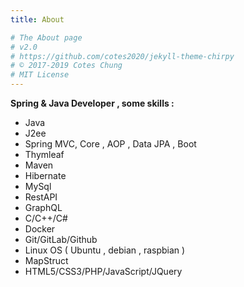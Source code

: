 ```yaml
---
title: About

# The About page
# v2.0
# https://github.com/cotes2020/jekyll-theme-chirpy
# © 2017-2019 Cotes Chung
# MIT License
---
```


**Spring & Java Developer , some skills :**

 - Java
 - J2ee
 - Spring MVC, Core , AOP , Data JPA , Boot
 - Thymleaf
 - Maven
 - Hibernate
 - MySql
 - RestAPI 
 - GraphQL
 - C/C++/C#
 - Docker
 - Git/GitLab/Github
 - Linux OS ( Ubuntu , debian , raspbian )
 - MapStruct 
 - HTML5/CSS3/PHP/JavaScript/JQuery

